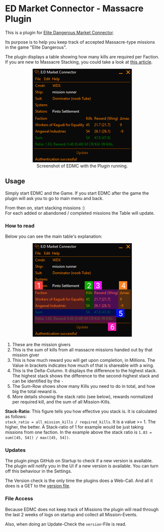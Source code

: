 # ED Market Connector - Massacre Plugin
This is a plugin for [Elite Dangerous Market Connector](https://github.com/EDCD/EDMarketConnector).

Its purpose is to help you keep track of accepted Massacre-type missions in the game "Elite Dangerous".

The plugin displays a table showing how many kills are required per Faction.  
If you are new to Massacre Stacking, you could take a look at [this article](https://sites.google.com/view/ed-pve-combat/making-money).

<p align="center">
    <img src="./readme-src/example_screenshot.png" alt="An example screenshot"/>
    <br>
    Screenshot of EDMC with the Plugin running.
</p>

## Usage

Simply start EDMC and the Game. If you start EDMC after the game the plugin will ask you to go
to main menu and back.

From then on, start stacking missions :)  
For each added or abandoned / completed missions the Table will update.

### How to read

Below you can see the main table's explanation:

<p align="center">
    <img src="./readme-src/main_table_explanations.png" alt="Main Table Explained"/>
    <br>
</p>

1. These are the mission givers
2. This is the sum of kills from all massacre missions handed out by that mission giver
3. This is how much reward you will get upon completion, in Millions. The Value in brackets indicates how much of that is shareable with a wing.
4. This is the Delta-Column. It displays the difference to the highest stack. The highest stack shows the difference to the second-highest stack and can be identified by the `-`
5. The Sum-Row shows show many Kills you need to do in total, and how big the total reward is.
6. More details showing the stack ratio (see below), rewards normalized per required kill, and the sum of all Mission-Kills.

**Stack-Ratio**: This figure tells you how effective you stack is. It is calculated as follows:  
`stack_ratio = all_mission_kills / required_kills`. It is a value >= 1. The higher, the better.
A Stack-ratio of 1 for example would be just taking missions from one faction. In the example above the stack ratio is `1.83 = sum([45, 54]) / max([45, 54])`.

### Updates
The plugin pings GitHub on Startup to check if a new version is available. The plugin will notify you in the UI if
a new version is available. You can turn off this behaviour in the Settings.

The Version check is the only time the plugins does a Web-Call. And all it does is a GET to the [version file](./version).

### File Access
Because EDMC does not keep track of Missions the plugin will read through the last 2 weeks of logs on startup
and collect all Mission-Events.

Also, when doing an Update-Check the `version`-File is read.